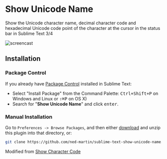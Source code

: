 # Show Unicode Name

Show the Unicode character name, decimal character code and hexadecimal Unicode code point of the character at the cursor in the status bar in Sublime Text 3/4

![screencast](https://i.imgur.com/5sh8mk0.gif)

## Installation

### Package Control
If you already have [Package Control](https://packagecontrol.io/installation) installed in Sublime Text:

* Select "Install Package" from the Command Palette: <kbd>Ctrl+Shift+P</kbd> on Windows and Linux or <kbd>⇧⌘P</kbd> on OS X)
* Search for "**Show Unicode Name**" and click <kbd>enter</kbd>.

### Manual Installation
Go to `Preferences -> Browse Packages`, and then either [download](https://github.com/ned-martin/sublime-text-show-unicode-name/archive/master.zip) and unzip this plugin into that directory, or:

``` bash
git clone https://github.com/ned-martin/sublime-text-show-unicode-name.git
```


Modified from [Show Character Code](https://github.com/borislubimov/ShowCharacterCode)
